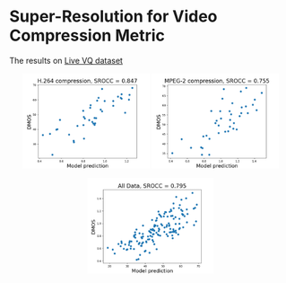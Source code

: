 # Super-Resolution for Video Compression Metric

The results on [Live VQ dataset](https://live.ece.utexas.edu/research/quality/live_video.html)

<p align="center" width="100%">
    <img width="45%" src="images/h264.png">
    <img width="45%" src="images/mpeg.png">
</p>

<p align="center" width="100%">
    <img width="45%" src="images/all.png">
</p>

